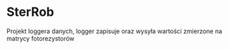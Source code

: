 # SterRob
Projekt loggera danych, logger zapisuje oraz wysyła wartości zmierzone na matrycy fotorezystorów
